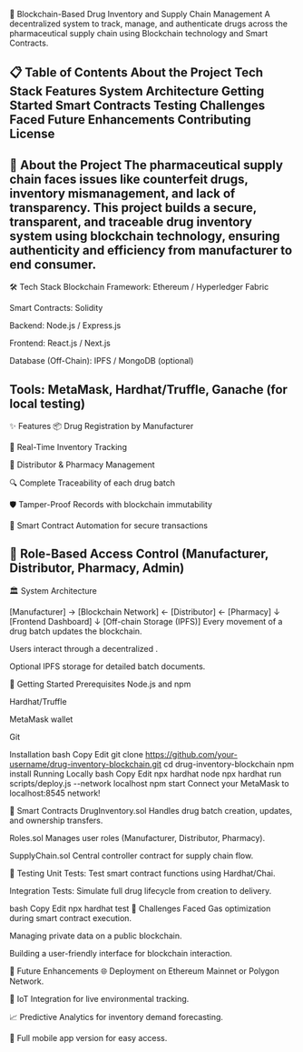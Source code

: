 🚀 Blockchain-Based Drug Inventory and Supply Chain Management
A decentralized system to track, manage, and authenticate drugs across the pharmaceutical supply chain using Blockchain technology and Smart Contracts.

📋 Table of Contents
About the Project
Tech Stack
Features
System Architecture
Getting Started
Smart Contracts
Testing
Challenges Faced
Future Enhancements
Contributing
License
----------------------------------------------------------------------------------------------------------------------------------------------------------------------------------------------------------------
📖 About the Project
The pharmaceutical supply chain faces issues like counterfeit drugs, inventory mismanagement, and lack of transparency.
This project builds a secure, transparent, and traceable drug inventory system using blockchain technology, ensuring authenticity and efficiency from manufacturer to end consumer.
------------------------------------------------------------------------------------------------------------------------------------------------------------------------------------------------------------------
🛠️ Tech Stack
Blockchain Framework: Ethereum / Hyperledger Fabric

Smart Contracts: Solidity

Backend: Node.js / Express.js

Frontend: React.js / Next.js

Database (Off-Chain): IPFS / MongoDB (optional)

Tools: MetaMask, Hardhat/Truffle, Ganache (for local testing)
----------------------------------------------------------------------------------------------------------------------------------------------------------------------------------------------------------------------
✨ Features
📦 Drug Registration by Manufacturer

🔗 Real-Time Inventory Tracking

🏬 Distributor & Pharmacy Management

🔍 Complete Traceability of each drug batch

🛡️ Tamper-Proof Records with blockchain immutability

🧾 Smart Contract Automation for secure transactions

🧠 Role-Based Access Control (Manufacturer, Distributor, Pharmacy, Admin)
----------------------------------------------------------------------------------------------------------------------------------------------------------------------------------------------------------------
🏛️ System Architecture

[Manufacturer] -> [Blockchain Network] <- [Distributor] <- [Pharmacy]
                                 ↓
                          [Frontend Dashboard]
                                 ↓
                           [Off-chain Storage (IPFS)]
Every movement of a drug batch updates the blockchain.

Users interact through a decentralized .

Optional IPFS storage for detailed batch documents.

🧰 Getting Started
Prerequisites
Node.js and npm

Hardhat/Truffle

MetaMask wallet

Git

Installation
bash
Copy
Edit
git clone https://github.com/your-username/drug-inventory-blockchain.git
cd drug-inventory-blockchain
npm install
Running Locally
bash
Copy
Edit
npx hardhat node
npx hardhat run scripts/deploy.js --network localhost
npm start
Connect your MetaMask to localhost:8545 network!

📝 Smart Contracts
DrugInventory.sol
Handles drug batch creation, updates, and ownership transfers.

Roles.sol
Manages user roles (Manufacturer, Distributor, Pharmacy).

SupplyChain.sol
Central controller contract for supply chain flow.

🧪 Testing
Unit Tests:
Test smart contract functions using Hardhat/Chai.

Integration Tests:
Simulate full drug lifecycle from creation to delivery.

bash
Copy
Edit
npx hardhat test
🧠 Challenges Faced
Gas optimization during smart contract execution.

Managing private data on a public blockchain.

Building a user-friendly interface for blockchain interaction.

🚀 Future Enhancements
🌐 Deployment on Ethereum Mainnet or Polygon Network.

📡 IoT Integration for live environmental tracking.

📈 Predictive Analytics for inventory demand forecasting.

🧩 Full mobile app version for easy access.

